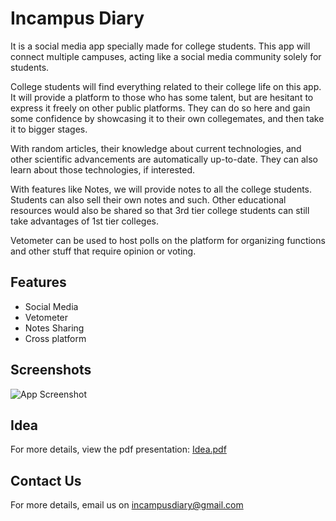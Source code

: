 # Incampus Diary

It is a social media app specially made for college students.
This app will connect multiple campuses, acting like a social media community solely for students.

College students will find everything related to their college life on this app. It will provide a platform to those who has some talent, but are hesitant to express it freely on other public platforms.
They can do so here and gain some confidence by showcasing it to their own collegemates, and then take it to bigger stages.

With random articles, their knowledge about current technologies, and other scientific advancements are automatically up-to-date. They can also learn about those technologies, if interested.

With features like Notes, we will provide notes to all the college students. Students can also sell their own notes and such.
Other educational resources would also be shared so that 3rd tier college students can still take advantages of 1st tier colleges.

Vetometer can be used to host polls on the platform for organizing functions and other stuff that require opinion or voting.




## Features
- Social Media
- Vetometer
- Notes Sharing
- Cross platform


## Screenshots

![App Screenshot](https://i.imgur.com/PfBzw9L.jpg)


## Idea
For more details, view the pdf presentation:
[Idea.pdf](https://github.com/incampusdiary/incampus/files/7110880/Idea.pdf)

## Contact Us
For more details, email us on incampusdiary@gmail.com

